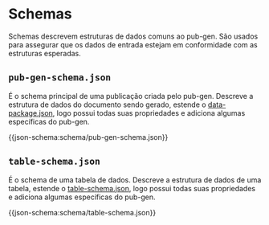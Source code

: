 # Schemas

Schemas descrevem estruturas de dados comuns ao pub-gen. São usados para assegurar que os dados de entrada estejam em conformidade com as estruturas esperadas.

## `pub-gen-schema.json`

É o schema principal de uma publicação criada pelo pub-gen. Descreve a estrutura de dados do documento sendo gerado, estende o [data-package.json](https://specs.frictionlessdata.io/data-package/), logo possui todas suas propriedades e adiciona algumas específicas do pub-gen.

{{json-schema:schema/pub-gen-schema.json}}

## `table-schema.json`

É o schema de uma tabela de dados. Descreve a estrutura de dados de uma tabela, estende o [table-schema.json](https://specs.frictionlessdata.io/table-schema/), logo possui todas suas propriedades e adiciona algumas específicas do pub-gen.

{{json-schema:schema/table-schema.json}}
